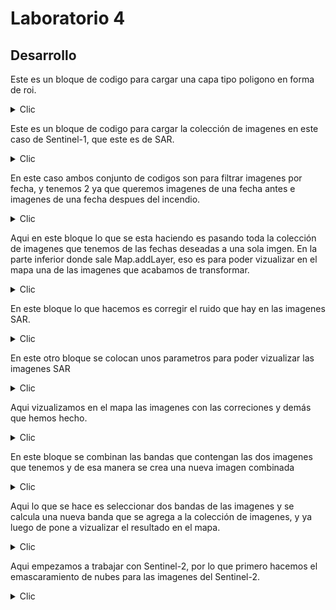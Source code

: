 # Laboratorio 4

## Desarrollo

Este es un bloque de codigo para cargar una capa tipo poligono en forma de roi.

<details>
  <summary>Clic</summary>
  
  ```js
var roi = ee.FeatureCollection('projects/mtb2023-399203/assets/Palo_verde');
Map.addLayer(roi, {color: 'green'}, 'ROI');
Map.centerObject(roi, 12)
  ```
</details>

Este es un bloque de codigo para cargar la colección de imagenes en este caso de Sentinel-1, que este es de SAR.

<details>
  <summary>Clic</summary>
  
  ```js
//Coleccion de imagenes de Sentinel-1
var s1 = ee.ImageCollection('COPERNICUS/S1_GRD')
        //.filter(ee.Filter.listContains('transmitterReceiverPolarisation', 'VV','VH'))
        .filter(ee.Filter.eq('instrumentMode', 'IW'))
        .filter(ee.Filter.eq('orbitProperties_pass', 'DESCENDING')) // puede ajustar a ASCENDING
        .filterBounds(roi)
  ```
</details>

En este caso ambos conjunto de codigos son para filtrar imagenes por fecha, y tenemos 2 ya que queremos imagenes de una fecha antes e imagenes de una fecha despues del incendio.

<details>
  <summary>Clic</summary>
  
  ```js
// Filtro de imagenes por fecha
var beforeinc = s1.filterDate('2023-04-01', '2023-04-28')
print(beforeinc,'imagenes disponibles antes del incendio')
/* puede observar que para este rango de fechas tenemos 2 imagenes disponibles
aunque del mismo día
*/
//Imagenes luego del incendio
var afterinc = s1.filterDate('2023-05-10', '2023-06-01')
print(afterinc,'imagenes disponibles despues del incendio')
  ```
</details>

Aqui en este bloque lo que se esta haciendo es pasando toda la colección de imagenes que tenemos de las fechas deseadas a una sola imgen. En la parte inferior donde sale Map.addLayer, eso es para poder vizualizar en el mapa una de las imagenes que acabamos de transformar.

<details>
  <summary>Clic</summary>
  
  ```js
// pasemos de un ImageCollection a un Image
var beforeinc = beforeinc.mosaic().clip(roi) //puedes cambiar mosaic por mean or median
var afterinc =  afterinc.mosaic().clip(roi)
print(beforeinc, 'imagen antes del incendio')
print(afterinc, 'imagen despues del incendio')

Map.addLayer( beforeinc,{bands: ['VV'], min: -15, max: -5, gamma: 1.2},  1.2}, 'antes del incendio sin speckle', 0);
  ```
</details>

En este bloque lo que hacemos es corregir el ruido que hay en las imagenes SAR.

<details>
  <summary>Clic</summary>
  
  ```js
//filtro para reducir el speckle (pixeles de colores aleatorios)
var SMOOTHING_RADIUS = 50;
var beforeinc = beforeinc.focal_mean(SMOOTHING_RADIUS, 'circle', 'meters');
var afterinc = afterinc.focal_mean(SMOOTHING_RADIUS, 'circle', 'meters');
  ```
</details>

En este otro bloque se colocan unos parametros para poder vizualizar las imagenes SAR

<details>
  <summary>Clic</summary>
  
  ```js
//Parametros de visualizacion
var visualization = {
  bands: ['VH'],  // podemos ajustar la banda a VV
  min: -20,
  max: -5,
};
  ```
</details>

Aqui vizualizamos en el mapa las imagenes con las correciones y demás que hemos hecho.

<details>
  <summary>Clic</summary>
  
  ```js
//DVisualicemos las imagenes
Map.addLayer( beforeinc,visualization, 'antes del incendio',0);
Map.addLayer(afterinc, visualization, 'despues del incendio',0);
  ```
</details>

En este bloque se combinan las bandas que contengan las dos imagenes que tenemos y de esa manera se crea una nueva imagen combinada

<details>
  <summary>Clic</summary>
  
  ```js
//Unamos las bandas del antes y despues en un solo image
var coll = beforeinc.addBands(afterinc)
print(coll, 'coleccion junta')

Map.addLayer(coll,imageVisParam, 'Sentinel-1')
  ```
</details>

Aqui lo que se hace es seleccionar dos bandas de las imagenes y se calcula una nueva banda que se agrega a la colección de imagenes, y ya luego de pone a vizualizar el resultado en el mapa.

<details>
  <summary>Clic</summary>
  
  ```js
var change = coll.expression ('VH / VH_1', {
    'VH': coll.select ('VH'),  // ajuste las bandas como considere
    'VH_1': coll.select ('VH_1')})
    .toDouble().rename('change');

Map.addLayer(change, {min: 0,max:2},'Raster de cambio', 0);
print(change, 'cambio')
  ```
</details>

Aqui empezamos a trabajar con Sentinel-2, por lo que primero hacemos el emascaramiento de nubes para las imagenes del Sentinel-2.

<details>
  <summary>Clic</summary>
  
  ```js
// Sentinel-2 cloud masking
function cloudMask(image){
  var scl = image.select('SCL');
  var mask = scl.eq(3).or(scl.gte(7).and(scl.lte(10)));
  return image.updateMask(mask.eq(0));
}
  ```
</details>











